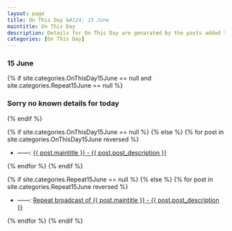 ```yaml
---
layout: page
title: On This Day &#124; 15 June
maintitle: On This Day
description: Details for On This Day are genarated by the posts added to the website so the content is subject to changes/updates over time.
categories: [On This Day]
---
```


<h3>15 June</h3>

{% if site.categories.OnThisDay15June == null and site.categories.Repeat15June == null %}
  <h3>Sorry no known details for today</h3>
{% endif %}

{% if site.categories.OnThisDay15June == null %}
{% else %}
{% for post in site.categories.OnThisDay15June reversed %}
<ul>
<li> ——: <a href="{{ post.url }}">{{ post.maintitle }} - {{ post.post_description }}</a></li>
</ul>
{% endfor %}
{% endif %}

{% if site.categories.Repeat15June == null %}
{% else %}
{% for post in site.categories.Repeat15June reversed %}
<ul>
<li> ——: <a href="{{ post.url }}">Repeat broadcast of {{ post.maintitle }} - {{ post.post_description }}</a></li>
</ul>
{% endfor %}
{% endif %}
